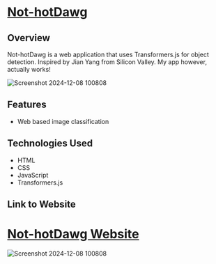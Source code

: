
# [Not-hotDawg](https://nothotdawg.vercel.app/)

## Overview
Not-hotDawg is a web application that uses Transformers.js for object detection. Inspired by Jian Yang from Silicon Valley. My app however, actually works!

![Screenshot 2024-12-08 100808](https://github.com/user-attachments/assets/f3f6b91a-477a-4a67-a920-91295e2c022f)

## Features
- Web based image classification

## Technologies Used
- HTML
- CSS
- JavaScript
- Transformers.js

## Link to Website
[Not-hotDawg Website](https://nothotdawg.vercel.app/)
=======

![Screenshot 2024-12-08 100808](https://github.com/user-attachments/assets/f3f6b91a-477a-4a67-a920-91295e2c022f)


